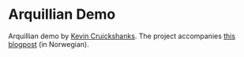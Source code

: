 Arquillian Demo
===============

Arquillian demo by [Kevin Cruickshanks](https://twitter.com/kevincruick). The project accompanies
[this blogpost](http://blog.kjempekjekt.com/2012/12/18/cruickshanks-presenterer-arquillian-luke-xx-2012/) 
(in Norwegian).
